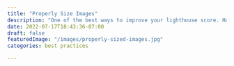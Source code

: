 ```yaml
---
title: "Properly Size Images"
description: "One of the best ways to improve your lighthouse score. Having the right size in the right format is key."
date: 2022-07-17T18:43:36-07:00
draft: false
featuredImage: "/images/properly-sized-images.jpg"
categories: best practices

---
```

